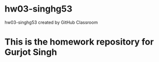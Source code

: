 # hw03-singhg53
hw03-singhg53 created by GitHub Classroom

# This is the homework repository for Gurjot Singh

